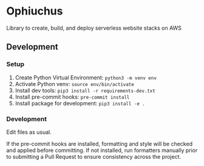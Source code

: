 # Ophiuchus
Library to create, build, and deploy serverless website stacks on AWS

## Development

### Setup

1. Create Python Virtual Environment:
   `python3 -m venv env`
2. Activate Python venv:
   `source env/bin/activate`
3. Install dev tools:
   `pip3 install -r requirements-dev.txt`
4. Install pre-commit hooks:
   `pre-commit install`
5. Install package for development:
   `pip3 install -e .`

### Development

Edit files as usual.

If the pre-commit hooks are installed, formatting and style will be checked and applied before committing. If not installed, run formatters manually prior to submitting a Pull Request to ensure consistency across the project.
